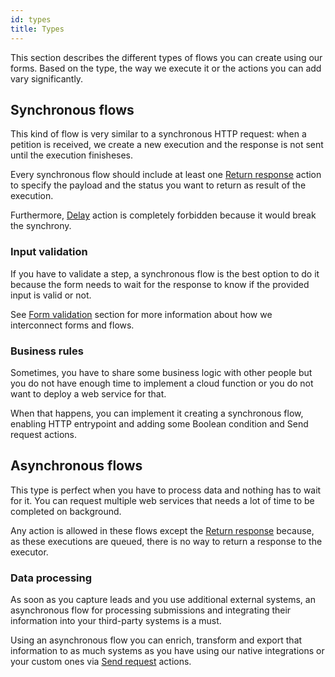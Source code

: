 ```yaml
---
id: types
title: Types
---
```


This section describes the different types of flows you can create using our forms. Based on the type, the way we execute it or the actions you can add vary significantly.

## Synchronous flows

This kind of flow is very similar to a synchronous HTTP request: when a petition is received, we create a new execution and the response is not sent until the execution finisheses.

Every synchronous flow should include at least one [Return response](/product/flows/actions#return-respose) action to specify the payload and the status you want to return as result of the execution.

Furthermore, [Delay](/product/flows/actions#delay) action is completely forbidden because it would break the synchrony.

### Input validation

If you have to validate a step, a synchronous flow is the best option to do it because the form needs to wait for the response to know if the provided input is valid or not.

See [Form validation](/product/forms/validations#validation-flows) section for more information about how we interconnect forms and flows.

### Business rules

Sometimes, you have to share some business logic with other people but you do not have enough time to implement a cloud function or you do not want to deploy a web service for that.

When that happens, you can implement it creating a synchronous flow, enabling HTTP entrypoint and adding some Boolean condition and Send request actions.

## Asynchronous flows

This type is perfect when you have to process data and nothing has to wait for it. You can request multiple web services that needs a lot of time to be completed on background.

Any action is allowed in these flows except the [Return response](/product/flows/actions#return-respose) because, as these executions are queued, there is no way to return a response to the executor.

### Data processing

As soon as you capture leads and you use additional external systems, an asynchronous flow for processing submissions and integrating their information into your third-party systems is a must.

Using an asynchronous flow you can enrich, transform and export that information to as much systems as you have using our native integrations or your custom ones via [Send request](/product/flows/actions#send-request) actions.
